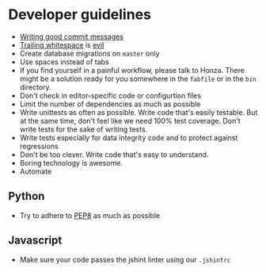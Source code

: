 Developer guidelines
====================

* [Writing good commit messages][1]
* [Trailing whitespace][2] is [evil][3]
* Create database migrations on `master` only
* Use spaces instead of tabs
* If you find yourself in a painful workflow, please talk to Honza.  There
  might be a solution ready for you somewhere in the `fabfile` or in the `bin`
  directory.
* Don't check in editor-specific code or configurtion files
* Limit the number of dependencies as much as possible
* Write unittests as often as possible.  Write code that's easily testable.
  But at the same time, don't feel like we need 100% test coverage.  Don't
  write tests for the sake of writing tests.
* Write tests especially for data integrity code and to protect against
  regressions
* Don't be too clever.  Write code that's easy to understand.
* Boring technology is awesome.
* Automate

Python
------

* Try to adhere to [PEP8][4] as much as possible

Javascript
----------

* Make sure your code passes the jshint linter using our `.jshintrc`


[1]: http://robots.thoughtbot.com/5-useful-tips-for-a-better-commit-message
[2]: http://programmers.stackexchange.com/questions/121555/why-is-trailing-whitespace-a-big-deal
[3]: http://codeimpossible.com/2012/04/02/Trailing-whitespace-is-evil-Don-t-commit-evil-into-your-repo-/
[4]: http://legacy.python.org/dev/peps/pep-0008/
